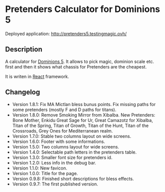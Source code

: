 # Pretenders Calculator for Dominions 5

Deployed application: http://pretenders5.testingmagic.ovh/

## Description

A calculator for [Dominions 5](http://www.illwinter.com/dom5/). It allows to pick magic, dominion scale etc. first and then it shows what chassis for Pretenders are the cheapest.﻿

It is writen in [React](https://reactjs.org/) framework.


## Changelog

- Version 1.8.1: Fix MA Mictlan bless bunus points. Fix missing paths for some pretenders (mostly F and D paths for titans).
- Version 1.8.0: Remove Smoking Mirror from Xibalba. New Pretenders: Bone Mother, Enkidu Great Sage for Ur, Great Camazotz for Xibalba,  Titan of the Spring, Titan of Growth, Titan of the Hunt, Titan of the Crossroads, Grey Ones for Mediterranean realm.
- Version 1.7.0: Stable two columns layout on wide screens.
- Version 1.6.0: Footer with some informations.
- Version 1.5.0: Two columns layout for wide screens.
- Version 1.4.0: Selectable path letters in the pretenders table.
- Version 1.3.0: Smaller font size for pretenders id.
- Version 1.2.0: Less info in the debug bar.
- Version 1.1.0: New favicon.
- Version 1.0.0: Title for the page.
- Version 0.9.8: Finished short descriptions for bless effects.
- Version 0.9.7: The first published version.
